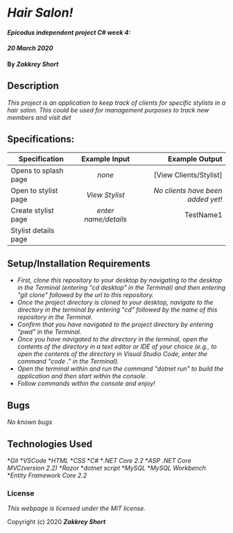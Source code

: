 # _Hair Salon!_

#### _Epicodus independent project C# week 4:_
#### _20 March 2020_

#### By _**Zakkrey Short**_

## Description

_This project is an application to keep track of clients for specific stylists in a hair salon. This could be used for management purposes to track new members and visit det_

## Specifications:


| Specification | Example Input | Example Output |
| ------------- |:-------------:| --------------:|
| Opens to splash page | *none* | [View Clients/Stylist] |
| Open to stylist page | *View Stylist* | _No clients have been added yet!_ |
| Create stylist page | *enter name/details* | TestName1 |
| Stylist details page  | | |


## Setup/Installation Requirements

* _First, clone this repository to your desktop by navigating to the desktop in the Terminal (entering "cd desktop" in the Terminal) and then entering "git clone" followed by the url to this repository._
* _Once the project directory is cloned to your desktop, navigate to the directory in the terminal by entering "cd" followed by the name of this repository in the Terminal._
* _Confirm that you have navigated to the project directory by entering "pwd" in the Terminal._
* _Once you have navigated to the directory in the terminal, open the contents of the directory in a text editor or IDE of your choice (e.g., to open the contents of the directory in Visual Studio Code, enter the command "code ." in the Terminal)._
* _Open the terminal within and run the command "dotnet run" to build the application and then start within the console._
* _Follow commands within the console and enjoy!_



## Bugs
_No known bugs_

## Technologies Used

*_Git_
*_VSCode_
*_HTML_
*_CSS_
*_C#_
*_.NET Core 2.2_
*_ASP .NET Core MVC(version 2.2)_
*_Razor_
*_dotnet script_
*_MySQL_
*_MySQL Workbench_
*_Entity Framework Core 2.2_

### License

*This webpage is licensed under the MIT license.*

Copyright (c) 2020 **_Zakkrey Short_**